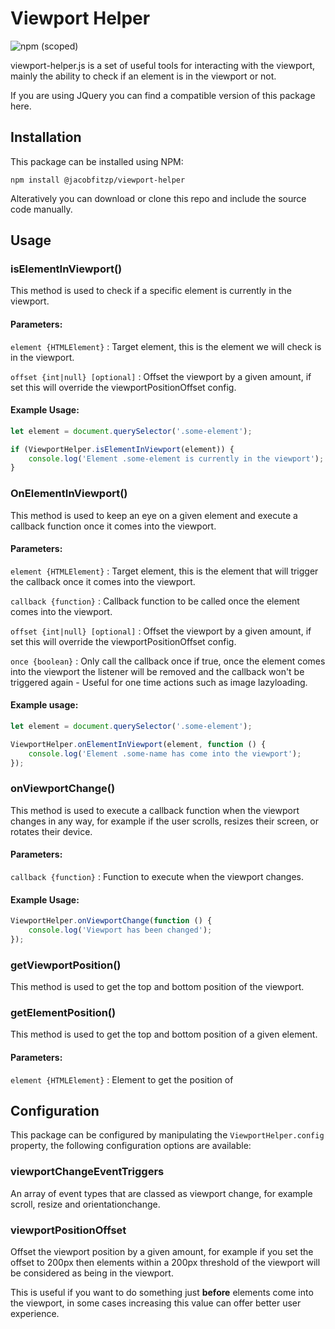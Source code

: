 <h1>Viewport Helper</h1>

![npm (scoped)](https://img.shields.io/npm/v/@jacobfitzp/viewport-helper)

viewport-helper.js is a set of useful tools for interacting with the viewport, mainly the ability to check if an element is in the viewport or not.

If you are using JQuery you can find a compatible version of this package here.

## Installation

This package can be installed using NPM:

```
npm install @jacobfitzp/viewport-helper
```

Alteratively you can download or clone this repo and include the source code manually.

## Usage

### isElementInViewport()

This method is used to check if a specific element is currently in the viewport.

#### Parameters:

`element {HTMLElement}` : Target element, this is the element we will check is in the viewport.

`offset {int|null} [optional]` : Offset the viewport by a given amount, if set this will override the viewportPositionOffset config.

#### Example Usage:

```javascript
let element = document.querySelector('.some-element');

if (ViewportHelper.isElementInViewport(element)) {
    console.log('Element .some-element is currently in the viewport');
}
```

### OnElementInViewport()

This method is used to keep an eye on a given element and execute a callback function once it comes into the viewport.

#### Parameters:

`element {HTMLElement}` : Target element, this is the element that will trigger the callback once it comes into the viewport.

`callback {function}` : Callback function to be called once the element comes into the viewport.

`offset {int|null} [optional]` : Offset the viewport by a given amount, if set this will override the viewportPositionOffset config.

`once {boolean}` : Only call the callback once if true, once the element comes into the viewport the listener will be removed and the callback won't be triggered again - Useful for one time actions such as image lazyloading.

#### Example usage:
```javascript
let element = document.querySelector('.some-element');

ViewportHelper.onElementInViewport(element, function () {
    console.log('Element .some-name has come into the viewport');
});
```

### onViewportChange()

This method is used to execute a callback function when the viewport changes in any way, for example if the user scrolls, resizes their screen, or rotates their device.

#### Parameters:

`callback {function}` : Function to execute when the viewport changes.

#### Example Usage:

```javascript
ViewportHelper.onViewportChange(function () {
    console.log('Viewport has been changed');
});
```

### getViewportPosition()

This method is used to get the top and bottom position of the viewport.

### getElementPosition()

This method is used to get the top and bottom position of a given element.

#### Parameters:

`element {HTMLElement}` : Element to get the position of

## Configuration

This package can be configured by manipulating the `ViewportHelper.config` property, the following configuration options are available:

### viewportChangeEventTriggers

An array of event types that are classed as viewport change, for example scroll, resize and orientationchange.

### viewportPositionOffset

Offset the viewport position by a given amount, for example if you set the offset to 200px then elements within a 200px threshold of the viewport will be considered as being in the viewport.

This is useful if you want to do something just **before** elements come into the viewport, in some cases increasing this value can offer better user experience.
